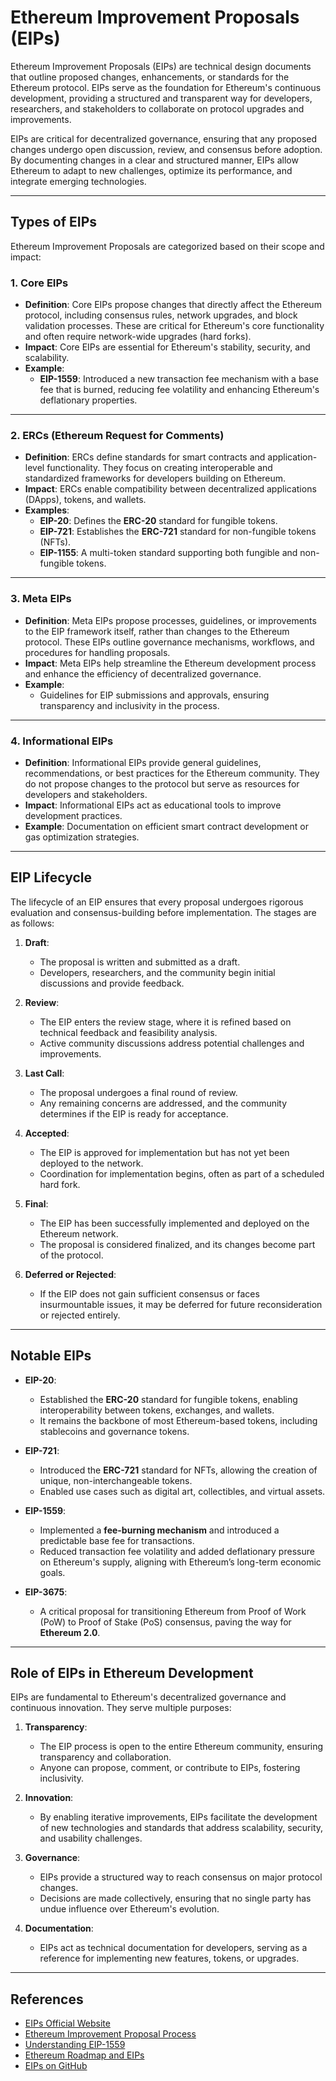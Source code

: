 # **Ethereum Improvement Proposals (EIPs)**

Ethereum Improvement Proposals (EIPs) are technical design documents that outline proposed changes, enhancements, or standards for the Ethereum protocol. EIPs serve as the foundation for Ethereum's continuous development, providing a structured and transparent way for developers, researchers, and stakeholders to collaborate on protocol upgrades and improvements.

EIPs are critical for decentralized governance, ensuring that any proposed changes undergo open discussion, review, and consensus before adoption. By documenting changes in a clear and structured manner, EIPs allow Ethereum to adapt to new challenges, optimize its performance, and integrate emerging technologies.

---

## **Types of EIPs**

Ethereum Improvement Proposals are categorized based on their scope and impact:

### **1. Core EIPs**
- **Definition**: Core EIPs propose changes that directly affect the Ethereum protocol, including consensus rules, network upgrades, and block validation processes. These are critical for Ethereum's core functionality and often require network-wide upgrades (hard forks).  
- **Impact**: Core EIPs are essential for Ethereum's stability, security, and scalability.  
- **Example**:  
   - **EIP-1559**: Introduced a new transaction fee mechanism with a base fee that is burned, reducing fee volatility and enhancing Ethereum's deflationary properties.  

---

### **2. ERCs (Ethereum Request for Comments)**
- **Definition**: ERCs define standards for smart contracts and application-level functionality. They focus on creating interoperable and standardized frameworks for developers building on Ethereum.  
- **Impact**: ERCs enable compatibility between decentralized applications (DApps), tokens, and wallets.  
- **Examples**:  
   - **EIP-20**: Defines the **ERC-20** standard for fungible tokens.  
   - **EIP-721**: Establishes the **ERC-721** standard for non-fungible tokens (NFTs).  
   - **EIP-1155**: A multi-token standard supporting both fungible and non-fungible tokens.

---

### **3. Meta EIPs**
- **Definition**: Meta EIPs propose processes, guidelines, or improvements to the EIP framework itself, rather than changes to the Ethereum protocol. These EIPs outline governance mechanisms, workflows, and procedures for handling proposals.  
- **Impact**: Meta EIPs help streamline the Ethereum development process and enhance the efficiency of decentralized governance.  
- **Example**:  
   - Guidelines for EIP submissions and approvals, ensuring transparency and inclusivity in the process.

---

### **4. Informational EIPs**
- **Definition**: Informational EIPs provide general guidelines, recommendations, or best practices for the Ethereum community. They do not propose changes to the protocol but serve as resources for developers and stakeholders.  
- **Impact**: Informational EIPs act as educational tools to improve development practices.  
- **Example**: Documentation on efficient smart contract development or gas optimization strategies.

---

## **EIP Lifecycle**

The lifecycle of an EIP ensures that every proposal undergoes rigorous evaluation and consensus-building before implementation. The stages are as follows:

1. **Draft**:  
   - The proposal is written and submitted as a draft.  
   - Developers, researchers, and the community begin initial discussions and provide feedback.

2. **Review**:  
   - The EIP enters the review stage, where it is refined based on technical feedback and feasibility analysis.  
   - Active community discussions address potential challenges and improvements.

3. **Last Call**:  
   - The proposal undergoes a final round of review.  
   - Any remaining concerns are addressed, and the community determines if the EIP is ready for acceptance.

4. **Accepted**:  
   - The EIP is approved for implementation but has not yet been deployed to the network.  
   - Coordination for implementation begins, often as part of a scheduled hard fork.

5. **Final**:  
   - The EIP has been successfully implemented and deployed on the Ethereum network.  
   - The proposal is considered finalized, and its changes become part of the protocol.

6. **Deferred or Rejected**:  
   - If the EIP does not gain sufficient consensus or faces insurmountable issues, it may be deferred for future reconsideration or rejected entirely.

---

## **Notable EIPs**

- **EIP-20**:  
   - Established the **ERC-20** standard for fungible tokens, enabling interoperability between tokens, exchanges, and wallets.  
   - It remains the backbone of most Ethereum-based tokens, including stablecoins and governance tokens.

- **EIP-721**:  
   - Introduced the **ERC-721** standard for NFTs, allowing the creation of unique, non-interchangeable tokens.  
   - Enabled use cases such as digital art, collectibles, and virtual assets.

- **EIP-1559**:  
   - Implemented a **fee-burning mechanism** and introduced a predictable base fee for transactions.  
   - Reduced transaction fee volatility and added deflationary pressure on Ethereum's supply, aligning with Ethereum’s long-term economic goals.

- **EIP-3675**:  
   - A critical proposal for transitioning Ethereum from Proof of Work (PoW) to Proof of Stake (PoS) consensus, paving the way for **Ethereum 2.0**.  

---

## **Role of EIPs in Ethereum Development**

EIPs are fundamental to Ethereum's decentralized governance and continuous innovation. They serve multiple purposes:

1. **Transparency**:  
   - The EIP process is open to the entire Ethereum community, ensuring transparency and collaboration.  
   - Anyone can propose, comment, or contribute to EIPs, fostering inclusivity.

2. **Innovation**:  
   - By enabling iterative improvements, EIPs facilitate the development of new technologies and standards that address scalability, security, and usability challenges.  

3. **Governance**:  
   - EIPs provide a structured way to reach consensus on major protocol changes.  
   - Decisions are made collectively, ensuring that no single party has undue influence over Ethereum's evolution.

4. **Documentation**:  
   - EIPs act as technical documentation for developers, serving as a reference for implementing new features, tokens, or upgrades.

---

## **References**

- [EIPs Official Website](https://eips.ethereum.org/)  
- [Ethereum Improvement Proposal Process](https://ethereum.org/en/eips/)  
- [Understanding EIP-1559](https://ethereum.org/en/developers/docs/network/eip-1559/)  
- [Ethereum Roadmap and EIPs](https://ethereum.org/en/roadmap/)  
- [EIPs on GitHub](https://github.com/ethereum/EIPs)  
